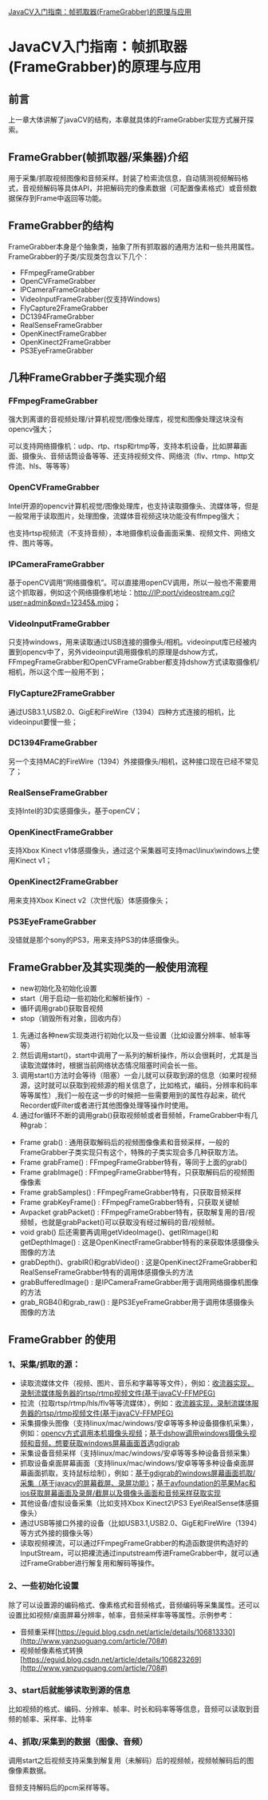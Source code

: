[JavaCV入门指南：帧抓取器(FrameGrabber)的原理与应用](http://www.yanzuoguang.com/article/708)

# JavaCV入门指南：帧抓取器(FrameGrabber)的原理与应用

## 前言

上一章大体讲解了javaCV的结构，本章就具体的FrameGrabber实现方式展开探索。

## FrameGrabber(帧抓取器/采集器)介绍

用于采集/抓取视频图像和音频采样。封装了检索流信息，自动猜测视频解码格式，音视频解码等具体API，并把解码完的像素数据（可配置像素格式）或音频数据保存到Frame中返回等功能。

## FrameGrabber的结构

FrameGrabber本身是个抽象类，抽象了所有抓取器的通用方法和一些共用属性。FrameGrabber的子类/实现类包含以下几个：

- FFmpegFrameGrabber
- OpenCVFrameGrabber
- IPCameraFrameGrabber
- VideoInputFrameGrabber(仅支持Windows)
- FlyCapture2FrameGrabber
- DC1394FrameGrabber
- RealSenseFrameGrabber
- OpenKinectFrameGrabber
- OpenKinect2FrameGrabber
- PS3EyeFrameGrabber

## 几种FrameGrabber子类实现介绍

### FFmpegFrameGrabber

强大到离谱的音视频处理/计算机视觉/图像处理库，视觉和图像处理这块没有opencv强大；

可以支持网络摄像机：udp、rtp、rtsp和rtmp等，支持本机设备，比如屏幕画面、摄像头、音频话筒设备等等、还支持视频文件、网络流（flv、rtmp、http文件流、hls、等等等）

### OpenCVFrameGrabber

Intel开源的opencv计算机视觉/图像处理库，也支持读取摄像头、流媒体等，但是一般常用于读取图片，处理图像，流媒体音视频这块功能没有ffmpeg强大；

也支持rtsp视频流（不支持音频），本地摄像机设备画面采集、视频文件、网络文件、图片等等。

### IPCameraFrameGrabber

基于openCV调用“网络摄像机”。可以直接用openCV调用，所以一般也不需要用这个抓取器，例如这个网络摄像机地址：[http://IP:port/videostream.cgi?user=admin&pwd=12345&.mjpg](http://www.yanzuoguang.com/article/708#)；

### VideoInputFrameGrabber

只支持windows，用来读取通过USB连接的摄像头/相机。videoinput库已经被内置到opencv中了，另外videoinput调用摄像机的原理是dshow方式，FFmpegFrameGrabber和OpenCVFrameGrabber都支持dshow方式读取摄像机/相机，所以这个库一般用不到；

### FlyCapture2FrameGrabber

通过USB3.1,USB2.0、GigE和FireWire（1394）四种方式连接的相机，比videoinput要慢一些；

### DC1394FrameGrabber

另一个支持MAC的FireWire（1394）外接摄像头/相机，这种接口现在已经不常见了；

### RealSenseFrameGrabber

支持Intel的3D实感摄像头，基于openCV；

### OpenKinectFrameGrabber

支持Xbox Kinect v1体感摄像头，通过这个采集器可支持mac\linux\windows上使用Kinect v1；

### OpenKinect2FrameGrabber

用来支持Xbox Kinect v2（次世代版）体感摄像头；

### PS3EyeFrameGrabber

没错就是那个sony的PS3，用来支持PS3的体感摄像头。

## FrameGrabber及其实现类的一般使用流程

- new初始化及初始化设置
- start（用于启动一些初始化和解析操作）-
- 循环调用grab()获取音视频
- stop（销毁所有对象，回收内存）

1. 先通过各种new实现类进行初始化以及一些设置（比如设置分辨率、帧率等等）
2. 然后调用start()，start中调用了一系列的解析操作，所以会很耗时，尤其是当读取流媒体时，根据当前网络状态情况阻塞时间会长一些。
3. 调用start()方法时会等待（阻塞）一会儿就可以获取到源的信息（如果时视频源，这时就可以获取到视频源的相关信息了，比如格式，编码，分辨率和码率等等属性）,我们一般在这一步的时候把一些需要用到的属性存起来，硫代Recorder或Filter或者进行其他图像处理等操作时使用。
4. 通过for循环不断的调用grab()获取视频帧或者音频帧，FrameGrabber中有几种grab：

- Frame grab() : 通用获取解码后的视频图像像素和音频采样，一般的FrameGrabber子类实现只有这个，特殊的子类实现会多几种获取方法。
- Frame grabFrame() : FFmpegFrameGrabber特有，等同于上面的grab()
- Frame grabImage() : FFmpegFrameGrabber特有，只获取解码后的视频图像像素
- Frame grabSamples() : FFmpegFrameGrabber特有，只获取音频采样
- Frame grabKeyFrame() : FFmpegFrameGrabber特有，只获取关键帧
- Avpacket grabPacket() : FFmpegFrameGrabber特有，获取解复用的音/视频帧，也就是grabPacket()可以获取没有经过解码的音/视频帧。
- void grab() 后还需要再调用getVideoImage()、getIRImage()和getDepthImage() : 这是OpenKinectFrameGrabber特有的来获取体感摄像头图像的方法
- grabDepth()、grabIR()和grabVideo() : 这是OpenKinect2FrameGrabber和RealSenseFrameGrabber特有的调用体感摄像头的方法
- grabBufferedImage() : 是IPCameraFrameGrabber用于调用网络摄像机图像的方法
- grab_RGB4()和grab_raw() : 是PS3EyeFrameGrabber用于调用体感摄像头图像的方法

## FrameGrabber 的使用

### 1、采集/抓取的源：

- 读取流媒体文件（视频、图片、音乐和字幕等等文件），例如：[收流器实现，录制流媒体服务器的rtsp/rtmp视频文件(基于javaCV-FFMPEG)](http://www.yanzuoguang.com/article/708#)
- 拉流（拉取rtsp/rtmp/hls/flv等等流媒体），例如：[收流器实现，录制流媒体服务器的rtsp/rtmp视频文件(基于javaCV-FFMPEG)](http://www.yanzuoguang.com/article/708#)
- 采集摄像头图像（支持linux/mac/windows/安卓等等多种设备摄像机采集），例如：[opencv方式调用本机摄像头视频](http://www.yanzuoguang.com/article/708#)；[基于dshow调用windows摄像头视频和音频，想要获取windows屏幕画面首选gdigrab](http://www.yanzuoguang.com/article/708#)
- 采集设备音频采样（支持linux/mac/windows/安卓等等多种设备音频采集）
- 抓取设备桌面屏幕画面（支持linux/mac/windows/安卓等等多种设备桌面屏幕画面抓取，支持鼠标绘制），例如：[基于gdigrab的windows屏幕画面抓取/采集（基于javacv的屏幕截屏、录屏功能）](http://www.yanzuoguang.com/article/708#)；[基于avfoundation的苹果Mac和ios获取屏幕画面及录屏/截屏以及摄像头画面和音频采样获取实现](http://www.yanzuoguang.com/article/708#)
- 其他设备/虚拟设备采集（比如支持Xbox Kinect2\PS3 Eye\RealSense体感摄像头）
- 通过USB等接口外接的设备（比如USB3.1,USB2.0、GigE和FireWire（1394）等方式外接的摄像头等）
- 读取视频裸流，可以通过FFmpegFrameGrabber的构造函数提供构造好的InputStream，可以把裸流通过inputstream传进FrameGrabber中，就可以通过FrameGrabber进行解复用和解码等操作。

### 2、一些初始化设置

除了可以设置源的编码格式、像素格式和音频格式，音频编码等采集属性。还可以设置比如视频/桌面屏幕分辨率，帧率，音频采样率等等属性。示例参考：

- 音频重采样[https://eguid.blog.csdn.net/article/details/106813330](http://www.yanzuoguang.com/article/708#)
- 视频帧像素格式转换[https://eguid.blog.csdn.net/article/details/106823269](http://www.yanzuoguang.com/article/708#)

### 3、start后就能够读取到源的信息

比如视频的格式、编码、分辨率、帧率、时长和码率等等信息，音频可以读取到音频的帧率、采样率、比特率

### 4、抓取/采集到的数据（图像、音频）

调用start之后视频支持采集到解复用（未解码）后的视频帧，视频帧解码后的图像像素数据。

音频支持解码后的pcm采样等等。